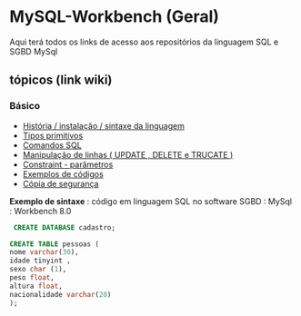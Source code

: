 # MySQL-Workbench (Geral)
 <p> Aqui terá todos os links de acesso aos repositórios da linguagem SQL  e SGBD MySql</p>
 
<!---
<strong> Os significados dos logotipos :</strong>
|Descrição | Logotipo   |
|:--: |:--:|
| Projeto em desenvolvimento    |  🛑  |
| Meus projetos Favoritos | :heart: |
| Código Fonte - local do repositório | ☕|
--->


## tópicos (link wiki)  
### Básico

* [ História / instalação / sintaxe da linguagem   ](https://github.com/LeandroPereira2603/MySQL-Workbench/wiki/Hist%C3%B3ria-----intala%C3%A7%C3%A3o----sintaxe-da-linguagem)
* [Tipos primitivos](https://github.com/LeandroPereira2603/MySQL-Workbench/wiki/Tipos-priimitivos)
* [ Comandos SQL ](https://github.com/LeandroPereira2603/MySQL-Workbench/wiki/SQL-%E2%80%90-comandos)
* [ Manipulação de linhas ( UPDATE , DELETE e TRUCATE )](https://github.com/LeandroPereira2603/MySQL-Workbench/wiki/Manipulando-linhas-(UPDATE-,-DELETE-E-TRUCATE-))
* [Constraint - parâmetros](https://github.com/LeandroPereira2603/MySQL-Workbench/wiki/CONSTRAINT)
* [Exemplos de códigos](https://github.com/LeandroPereira2603/MySQL-Workbench/wiki/C%C3%B3digos-exemplos)
* [Cópia de segurança](https://github.com/LeandroPereira2603/MySQL-Workbench/wiki/Copia-de-Seguran%C3%A7a)


**Exemplo de sintaxe** : código em linguagem SQL no software SGBD : MySql : Workbench 8.0 
```sql
 CREATE DATABASE cadastro;
```
 ```sql
CREATE TABLE pessoas (
nome varchar(30),
idade tinyint ,
sexo char (1),
peso float,
altura float,
nacionalidade varchar(20)
);

 ```



